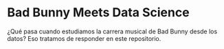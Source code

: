# Bad Bunny Meets Data Science

¿Qué pasa cuando estudiamos la carrera musical de Bad Bunny desde los datos? Eso tratamos de responder en este repositorio.
